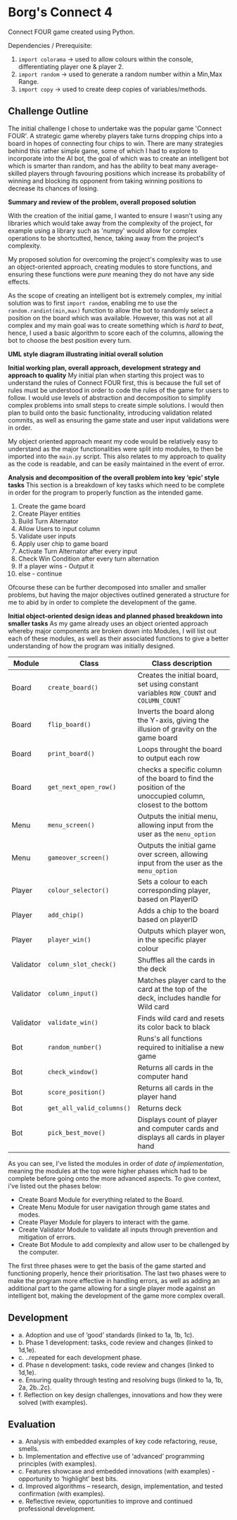 # Borg's Connect 4
Connect FOUR game created using Python.

Dependencies / Prerequisite:
  1. `import colorama` &#8594; used to allow colours within the console, differentiating player one & player 2.
  2. `import random`   &#8594; used to generate a random number within a Min,Max Range.
  3. `import copy`     &#8594; used to create deep copies of variables/methods.

## Challenge Outline
The initial challenge I chose to undertake was the popular game 'Connect FOUR'. A strategic game whereby players take turns dropping chips into a board in hopes of connecting four chips to win. There are many strategies behind this rather simple game, some of which I had to explore to incorporate into the AI bot, the goal of which was to create an intelligent bot which is smarter than random, and has the ability to beat many average-skilled players through favouring positions which increase its probability of winning and blocking its opponent from taking winning positions to decrease its chances of losing.

**Summary and review of the problem, overall proposed solution**

With the creation of the initial game, I wanted to ensure I wasn't using any libraries which would take away from the complexity of the project, for example using a library such as 'numpy' would allow for complex operations to be shortcutted, hence, taking away from the project's complexity.

My proposed solution for overcoming the project's complexity was to use an object-oriented approach, creating modules to store functions, and ensuring these functions were *pure* meaning they do not have any side effects.

As the scope of creating an intelligent bot is extremely complex, my initial solution was to first `import random`, enabling me to use the `random.randint(min,max)` function to allow the bot to randomly select a position on the board which was available. However, this was not at all complex and my main goal was to create something which is *hard to beat*, hence, I used a basic algorithm to score each of the columns, allowing the bot to choose the best position every turn.

**UML style diagram illustrating initial overall solution**


**Initial working plan, overall approach, development strategy and approach to quality**
My initial plan when starting this project was to understand the rules of Connect FOUR first, this is because the full set of rules must be understood in order to code the rules of the game for users to follow. I would use levels of abstraction and decomposition to simplify complex problems into small steps to create simple solutions. I would then plan to build onto the basic functionality, introducing validation related commits, as well as ensuring the game state and user input validations were in order.

My object oriented approach meant my code would be relatively easy to understand as the major functionalities were split into modules, to then be imported into the `main.py` script. This also relates to my approach to quality as the code is readable, and can be easily maintained in the event of error.

**Analysis and decomposition of the overall problem into key ‘epic’ style tasks**
This section is a breakdown of key tasks which need to be complete in order for the program to properly function as the intended game.
  1. Create the game board
  2. Create Player entities
  3. Build Turn Alternator
  4. Allow Users to input column
  5. Validate user inputs
  6. Apply user chip to game board
  7. Activate Turn Alternator after every input
  8. Check Win Condition after every turn alternation
  9. If a player wins - Output it
  10. else - continue

Ofcourse these can be further decomposed into smaller and smaller problems, but having the major objectives outlined generated a structure for me to abid by in order to complete the development of the game.

**Initial object-oriented design ideas and planned phased breakdown into smaller tasks**
As my game already uses an object oriented approach whereby major components are broken down into Modules, I will list out each of these modules, as well as their associated functions to give a better understanding of how the program was initially designed.

Module | Class | Class description | 
--- | --- | --- |
Board | `create_board()` | Creates the initial board, set using constant variables `ROW_COUNT` and `COLUMN_COUNT` |
Board | `flip_board()` | Inverts the board along the Y-axis, giving the illusion of gravity on the game board |
Board | `print_board()` | Loops throught the board to output each row |
Board | `get_next_open_row()` | checks a specific column of the board to find the position of the unoccupied column, closest to the bottom |
Menu | `menu_screen()` | Outputs the initial menu, allowing input from the user as the `menu_option` |
Menu | `gameover_screen()` | Outputs the initial game over screen, allowing input from the user as the `menu_option` |
Player | `colour_selector()` | Sets a colour to each corresponding player, based on PlayerID | 
Player | `add_chip()` | Adds a chip to the board based on playerID | 
Player | `player_win()` | Outputs which player won, in the specific player colour | 
Validator | `column_slot_check()` | Shuffles all the cards in the deck |
Validator | `column_input()` | Matches player card to the card at the top of the deck, includes handle for Wild card |
Validator | `validate_win()` | Finds wild card and resets its color back to black | 
Bot | `random_number()` | Runs's all functions required to initialise a new game | 
Bot | `check_window()` | Returns all cards in the computer hand | 
Bot | `score_position()` | Returns all cards in the player hand | 
Bot | `get_all_valid_columns()` | Returns deck |
Bot | `pick_best_move()` | Displays count of player and computer cards and displays all cards in player hand |

As you can see, I've listed the modules in order of *date of implementation*, meaning the modules at the top were higher phases which had to be complete before going onto the more advanced aspects. To give context, i've listed out the phases below:
  * Create Board Module for everything related to the Board.
  * Create Menu Module for user navigation through game states and modes.
  * Create Player Module for players to interact with the game.
  * Create Validator Module to validate all inputs through prevention and mitigation of errors.
  * Create Bot Module to add complexity and allow user to be challenged by the computer.

The first three phases were to get the basis of the game started and functioning properly, hence their prioritisation. The last two phases were to make the program more effective in handling errors, as well as adding an additional part to the game allowing for a single player mode against an intelligent bot, making the development of the game more complex overall.

## Development
* a. Adoption and use of ‘good’ standards (linked to 1a, 1b, 1c).
* b. Phase 1 development: tasks, code review and changes (linked to 1d,1e).
* c. ..repeated for each development phase.
* d. Phase n development: tasks, code review and changes (linked to 1d,1e).
* e. Ensuring quality through testing and resolving bugs (linked to 1a, 1b, 2a, 2b..2c).
* f. Reflection on key design challenges, innovations and how they were solved (with examples).

## Evaluation
* a. Analysis with embedded examples of key code refactoring, reuse, smells.
* b. Implementation and effective use of ‘advanced’ programming principles (with examples).
* c. Features showcase and embedded innovations (with examples) - opportunity to ‘highlight’ best bits.
* d. Improved algorithms – research, design, implementation, and tested confirmation (with examples).
* e. Reflective review, opportunities to improve and continued professional development.
